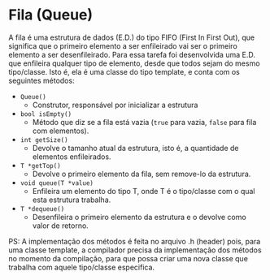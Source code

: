# Fila (Queue)
A fila é uma estrutura de dados (E.D.) do tipo FIFO (First In First Out), que significa que o primeiro elemento a ser enfileirado vai ser o primeiro elemento a ser desenfileirado.
Para essa tarefa foi desenvolvida uma E.D. que enfileira qualquer tipo de elemento, desde que todos sejam do mesmo tipo/classe. Isto é, ela é uma classe do tipo template, e conta com os seguintes métodos:
- `Queue()`
 	- Construtor, responsável por inicializar a estrutura
- `bool isEmpty()`
	- Método que diz se a fila está vazia (`true` para vazia, `false` para fila com elementos).
- `int getSize()`
	- Devolve o tamanho atual da estrutura, isto é, a quantidade de elementos enfileirados.
- `T *getTop()`
  - Devolve o primeiro elemento da fila, sem remove-lo da estrutura.
- `void queue(T *value)`
	- Enfileira um elemento do tipo T, onde T é o tipo/classe com o qual esta estrutura trabalha.
- `T *dequeue()`
	- Desenfileira o primeiro elemento da estrutura e o devolve como valor de retorno.

PS: A implementação dos métodos é feita no arquivo .h (header) pois, para uma classe template, a compilador precisa da implementação dos métodos no momento da compilação, para que possa criar uma nova classe que trabalha com aquele tipo/classe especifica.
